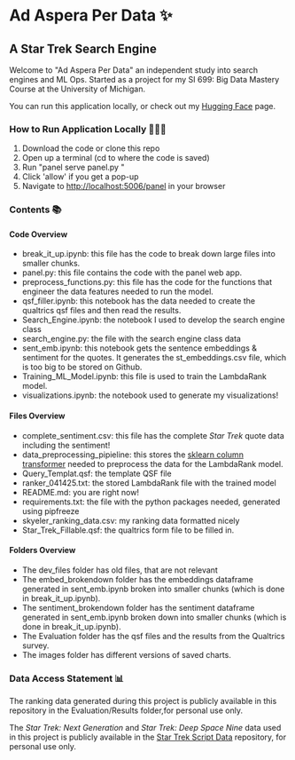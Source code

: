 # Ad Aspera Per Data ✨
## A Star Trek Search Engine
Welcome to "Ad Aspera Per Data" an independent study into search engines and ML Ops. Started as a project for my SI 699: Big Data Mastery Course at the University of Michigan.

You can run this application locally, or check out my [Hugging Face](https://huggingface.co/spaces/sklearnsorenqueen/startreksearchengine) page.

### How to Run Application Locally 👩🏼‍💻
1. Download the code or clone this repo
2. Open up a terminal (cd to where the code is saved)
3. Run "panel serve panel.py "
4. Click 'allow' if you get a pop-up
5. Navigate to [http://localhost:5006/panel](http://localhost:5006/panel) in your browser

### Contents 📚

#### Code Overview
* break_it_up.ipynb: this file has the code to break down large files into smaller chunks.
* panel.py: this file contains the code with the panel web app.
* preprocess_functions.py: this file has the code for the functions that engineer the data features needed to run the model.
* qsf_filler.ipynb: this notebook has the data needed to create the qualtrics qsf files and then read the results.
* Search_Engine.ipynb: the notebook I used to develop the search engine class
* search_engine.py: the file with the search engine class data
* sent_emb.ipynb: this notebook gets the sentence embeddings & sentiment for the quotes. It generates the st_embeddings.csv file, which is too big to be stored on Github.
* Training_ML_Model.ipynb: this file is used to train the LambdaRank model.
* visualizations.ipynb: the notebook used to generate my visualizations!

#### Files Overview
* complete_sentiment.csv: this file has the complete _Star Trek_ quote data including the sentiment!
* data_preprocessing_pipieline: this stores the [sklearn column transformer](https://scikit-learn.org/stable/modules/generated/sklearn.compose.ColumnTransformer.html) needed to preprocess the data for the LambdaRank model.
* Query_Templat.qsf: the template QSF file
* ranker_041425.txt: the stored LambdaRank file with the trained model
* README.md: you are right now!
* requirements.txt: the file with the python packages needed, generated using pipfreeze
* skyeler_ranking_data.csv: my ranking data formatted nicely
* Star_Trek_Fillable.qsf: the qualtrics form file to be filled in.

#### Folders Overview
* The dev_files folder has old files, that are not relevant
* The embed_brokendown folder has the embeddings dataframe generated in sent_emb.ipynb broken into smaller chunks (which is done in break_it_up.ipynb).
* The sentiment_brokendown folder has the sentiment dataframe generated in sent_emb.ipynb broken down into smaller chunks (which is done in break_it_up.ipynb).
* The Evaluation folder has the qsf files and the results from the Qualtrics survey.
* The images folder has different versions of saved charts. 

### Data Access Statement 📊

The ranking data generated during this project is publicly available in this repository in the Evaluation/Results folder,for personal use only.

The _Star Trek: Next Generation_ and _Star Trek: Deep Space Nine_ data used in this project is publicly available in the [Star Trek Script Data](https://github.com/scmcqueen/StarTrekScriptData) repository, for personal use only.

